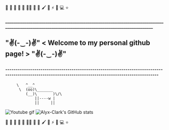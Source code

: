 🏫 🔎 🔭 🌱 🌟 🏴‍☠️ 🚩 💖 🖌️ 🎵 ⚡ 🍅 💻 ⭐
#### _________________________________________________________________________________________________________________________________________________
## "✌(-‿-)✌"                                            < Welcome to my personal github page! >                                                                   "✌(-‿-)✌"
#### ------------------------------------------------------------------------------------------------------------------------------------------------------ 
         \   ^__^
          \  (oo)\_______
             (__)\       )\/\
                 ||----w |
                 ||     ||         
                                                                                    
![Youtube gif](https://github.com/Alyx-Clark/Alyx-Clark/raw/main/erased-satoru.gif) 
![Alyx-Clark's GitHub stats](https://github-readme-stats.vercel.app/api?username=Alyx-Clark&show_icons=true&theme=cobalt)


🏫 🔎 🔭 🌱 🌟 🏴‍☠️ 🚩 💖 🖌️ 🎵 ⚡ 🍅 💻 ⭐
